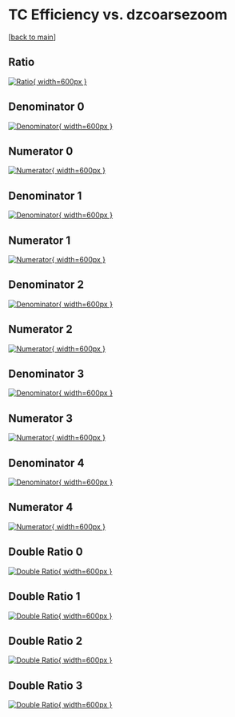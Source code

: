 # TC Efficiency vs. dzcoarsezoom

[[back to main](./)]



## Ratio

[![Ratio](../mtv/var/TC_loweta_13_-1_eff_dzcoarsezoom.png){ width=600px }](../mtv/var/TC_loweta_13_-1_eff_dzcoarsezoom.pdf)

## Denominator 0

[![Denominator](../mtv/den/TC_loweta_13_-1_eff_dzcoarsezoom_den0.png){ width=600px }](../mtv/den/TC_loweta_13_-1_eff_dzcoarsezoom_den0.pdf)

## Numerator 0

[![Numerator](../mtv/num/TC_loweta_13_-1_eff_dzcoarsezoom_num0.png){ width=600px }](../mtv/num/TC_loweta_13_-1_eff_dzcoarsezoom_num0.pdf)

## Denominator 1

[![Denominator](../mtv/den/TC_loweta_13_-1_eff_dzcoarsezoom_den1.png){ width=600px }](../mtv/den/TC_loweta_13_-1_eff_dzcoarsezoom_den1.pdf)

## Numerator 1

[![Numerator](../mtv/num/TC_loweta_13_-1_eff_dzcoarsezoom_num1.png){ width=600px }](../mtv/num/TC_loweta_13_-1_eff_dzcoarsezoom_num1.pdf)

## Denominator 2

[![Denominator](../mtv/den/TC_loweta_13_-1_eff_dzcoarsezoom_den2.png){ width=600px }](../mtv/den/TC_loweta_13_-1_eff_dzcoarsezoom_den2.pdf)

## Numerator 2

[![Numerator](../mtv/num/TC_loweta_13_-1_eff_dzcoarsezoom_num2.png){ width=600px }](../mtv/num/TC_loweta_13_-1_eff_dzcoarsezoom_num2.pdf)

## Denominator 3

[![Denominator](../mtv/den/TC_loweta_13_-1_eff_dzcoarsezoom_den3.png){ width=600px }](../mtv/den/TC_loweta_13_-1_eff_dzcoarsezoom_den3.pdf)

## Numerator 3

[![Numerator](../mtv/num/TC_loweta_13_-1_eff_dzcoarsezoom_num3.png){ width=600px }](../mtv/num/TC_loweta_13_-1_eff_dzcoarsezoom_num3.pdf)

## Denominator 4

[![Denominator](../mtv/den/TC_loweta_13_-1_eff_dzcoarsezoom_den4.png){ width=600px }](../mtv/den/TC_loweta_13_-1_eff_dzcoarsezoom_den4.pdf)

## Numerator 4

[![Numerator](../mtv/num/TC_loweta_13_-1_eff_dzcoarsezoom_num4.png){ width=600px }](../mtv/num/TC_loweta_13_-1_eff_dzcoarsezoom_num4.pdf)

## Double Ratio 0

[![Double Ratio](../mtv/ratio/TC_loweta_13_-1_eff_dzcoarsezoom_ratio0.png){ width=600px }](../mtv/ratio/TC_loweta_13_-1_eff_dzcoarsezoom_ratio0.pdf)

## Double Ratio 1

[![Double Ratio](../mtv/ratio/TC_loweta_13_-1_eff_dzcoarsezoom_ratio1.png){ width=600px }](../mtv/ratio/TC_loweta_13_-1_eff_dzcoarsezoom_ratio1.pdf)

## Double Ratio 2

[![Double Ratio](../mtv/ratio/TC_loweta_13_-1_eff_dzcoarsezoom_ratio2.png){ width=600px }](../mtv/ratio/TC_loweta_13_-1_eff_dzcoarsezoom_ratio2.pdf)

## Double Ratio 3

[![Double Ratio](../mtv/ratio/TC_loweta_13_-1_eff_dzcoarsezoom_ratio3.png){ width=600px }](../mtv/ratio/TC_loweta_13_-1_eff_dzcoarsezoom_ratio3.pdf)

